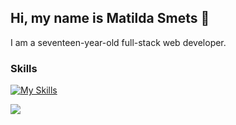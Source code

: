## Hi, my name is Matilda Smets 🙌

I am a seventeen-year-old full-stack web developer.

### Skills
[![My Skills](https://skillicons.dev/icons?i=html,bootstrap,css,js,php,mysql,py,cs,cpp&theme=dark)](https://skillicons.dev)

[![](https://s18955.pcdn.co/wp-content/uploads/2018/02/github.png)](https://github.com/user/repository/subscription)

